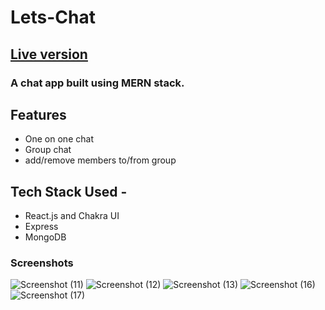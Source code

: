 # Lets-Chat
## [Live version](https://lets-chaat.herokuapp.com/)
### A chat app built using MERN stack.

## Features
- One on one chat
- Group chat
- add/remove members to/from group

## Tech Stack Used -
- React.js and Chakra UI
- Express
- MongoDB

### Screenshots
![Screenshot (11)](https://user-images.githubusercontent.com/59496980/164408513-fa0baa4b-b3bb-407f-bd90-214047657c3b.png)
![Screenshot (12)](https://user-images.githubusercontent.com/59496980/164408525-a9f90203-7c1d-4be9-b43b-1a68cd32bebc.png)
![Screenshot (13)](https://user-images.githubusercontent.com/59496980/164408542-16aa60b7-02b7-4d62-a7dc-8fc3d94a953f.png)
![Screenshot (16)](https://user-images.githubusercontent.com/59496980/164408551-2db77bb2-159b-4853-a94f-9eab4cd2111d.png)
![Screenshot (17)](https://user-images.githubusercontent.com/59496980/164408563-24b93817-10f7-49c8-b822-d382430d2215.png)
